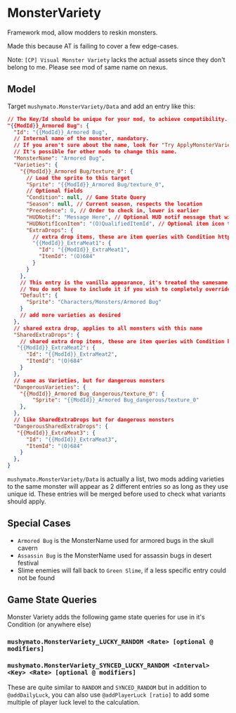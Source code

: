 # MonsterVariety

Framework mod, allow modders to reskin monsters.

Made this because AT is failing to cover a few edge-cases.

Note: `[CP] Visual Monster Variety` lacks the actual assets since they don't belong to me. Please see mod of same name on nexus.

## Model

Target `mushymato.MonsterVariety/Data` and add an entry like this:

```json
// The Key/Id should be unique for your mod, to achieve compatibility.
"{{ModId}}_Armored Bug": {
  "Id": "{{ModId}}_Armored Bug",
  // Internal name of the monster, mandatory.
  // If you aren't sure about the name, look for "Try ApplyMonsterVariety on <monster name>" in the trace logs.
  // It's possible for other mods to change this name.
  "MonsterName": "Armored Bug",
  "Varieties": {
    "{{ModId}}_Armored Bug/texture_0": {
      // Load the sprite to this target
      "Sprite": "{{ModId}}_Armored Bug/texture_0",
      // Optional fields
      "Condition": null, // Game State Query
      "Season": null, // Current season, respects the location
      "Precedence": 0, // Order to check in, lower is earlier
      "HUDNotif": "Message Here", // Optional HUD notif message that will appear when this variety appears
      "HUDNotifIconItem": "(O)QualifiedItemId", // Optional item icon to use for HUD notif message
      "ExtraDrops": {
        // extra drop items, these are item queries with Condition https://stardewvalleywiki.com/Modding:Item_queries
        "{{ModId}}_ExtraMeat1": {
          "Id": "{{ModId}}_ExtraMeat1",
          "ItemId": "(O)684"
        }
      }
    },
    // This entry is the vanilla appearance, it's treated the samesame as any other variety.
    // You do not have to include it if you wish to completely override this monster's sprites.
    "Default": {
      "Sprite": "Characters/Monsters/Armored Bug"
    }
    // add more varieties as desired
  },
  // shared extra drop, applies to all monsters with this name
  "SharedExtraDrops": {
    // shared extra drop items, these are item queries with Condition https://stardewvalleywiki.com/Modding:Item_queries
   "{{ModId}}_ExtraMeat2": {
      "Id": "{{ModId}}_ExtraMeat2",
      "ItemId": "(O)684"
    }
  },
  // same as Varieties, but for dangerous monsters
  "DangerousVarieties": {
    "{{ModId}}_Armored Bug_dangerous/texture_0": {
        "Sprite": "{{ModId}}_Armored Bug_dangerous/texture_0"
    },
  },
  // like SharedExtraDrops but for dangerous monsters
  "DangerousSharedExtraDrops": {
   "{{ModId}}_ExtraMeat3": {
      "Id": "{{ModId}}_ExtraMeat3",
      "ItemId": "(O)684"
    }
  },
}
```

`mushymato.MonsterVariety/Data` is actually a list, two mods adding varieties to the same monster will appear as 2 different entries so as long as they use unique id. These entries will be merged before used to check what variants should apply.

## Special Cases

- `Armored Bug` is the MonsterName used for armored bugs in the skull cavern
- `Assassin Bug` is the MonsterName used for assassin bugs in desert festival
- Slime enemies will fall back to `Green Slime`, if a less specific entry could not be found

## Game State Queries

Monster Variety adds the following game state queries for use in it's Condition (or anywhere else)

### `mushymato.MonsterVariety_LUCKY_RANDOM <Rate> [optional @ modifiers]`
### `mushymato.MonsterVariety_SYNCED_LUCKY_RANDOM <Interval> <Key> <Rate> [optional @ modifiers]`

These are quite similar to `RANDOM` and `SYNCED_RANDOM` but in addition to `@addDailyLuck`, you can also use `@addPlayerLuck [ratio]` to add some multiple of player luck level to the calculation.


